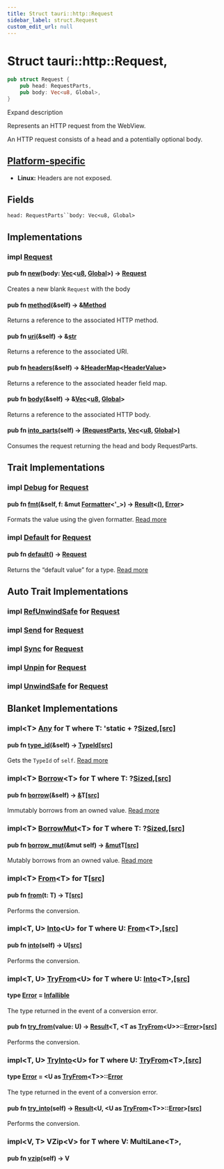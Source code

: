 ```yaml
---
title: Struct tauri::http::Request
sidebar_label: struct.Request
custom_edit_url: null
---
```


  # Struct tauri::http&#x3A;:Request,

```rs
pub struct Request {
    pub head: RequestParts,
    pub body: Vec<u8, Global>,
}
```

Expand description

Represents an HTTP request from the WebView.

An HTTP request consists of a head and a potentially optional body.

## [Platform-specific](/docs/api/rust/tauri/about:blank#platform-specific)

-   **Linux:** Headers are not exposed.

## Fields

`head: RequestParts``body: Vec<u8, Global>`

## Implementations

### impl [Request](/docs/api/rust/tauri/struct.Request "struct tauri::http&#x3A;:Request")

#### pub fn [new](/docs/api/rust/tauri/about:blank#method.new)(body: [Vec](https://doc.rust-lang.org/1.54.0/alloc/vec/struct.Vec.html "struct alloc::vec::Vec")&lt;[u8](https://doc.rust-lang.org/1.54.0/std/primitive.u8.html), [Global](https://doc.rust-lang.org/1.54.0/alloc/alloc/struct.Global.html "struct alloc::alloc::Global")>) -> [Request](/docs/api/rust/tauri/struct.Request "struct tauri::http&#x3A;:Request")

Creates a new blank `Request` with the body

#### pub fn [method](/docs/api/rust/tauri/about:blank#method.method)(&self) -> &[Method](/docs/api/rust/tauri/method/struct.Method "struct tauri::http&#x3A;:method::Method")

Returns a reference to the associated HTTP method.

#### pub fn [uri](/docs/api/rust/tauri/about:blank#method.uri)(&self) -> &[str](https://doc.rust-lang.org/1.54.0/std/primitive.str.html)

Returns a reference to the associated URI.

#### pub fn [headers](/docs/api/rust/tauri/about:blank#method.headers)(&self) -> &[HeaderMap](/docs/api/rust/tauri/header/struct.HeaderMap "struct tauri::http&#x3A;:header::HeaderMap")&lt;[HeaderValue](/docs/api/rust/tauri/header/struct.HeaderValue "struct tauri::http&#x3A;:header::HeaderValue")>

Returns a reference to the associated header field map.

#### pub fn [body](/docs/api/rust/tauri/about:blank#method.body)(&self) -> &[Vec](https://doc.rust-lang.org/1.54.0/alloc/vec/struct.Vec.html "struct alloc::vec::Vec")&lt;[u8](https://doc.rust-lang.org/1.54.0/std/primitive.u8.html), [Global](https://doc.rust-lang.org/1.54.0/alloc/alloc/struct.Global.html "struct alloc::alloc::Global")>

Returns a reference to the associated HTTP body.

#### pub fn [into_parts](/docs/api/rust/tauri/about:blank#method.into_parts)(self) -> [(](https://doc.rust-lang.org/1.54.0/std/primitive.tuple.html)[RequestParts](/docs/api/rust/tauri/struct.RequestParts "struct tauri::http&#x3A;:RequestParts"), [Vec](https://doc.rust-lang.org/1.54.0/alloc/vec/struct.Vec.html "struct alloc::vec::Vec")&lt;[u8](https://doc.rust-lang.org/1.54.0/std/primitive.u8.html), [Global](https://doc.rust-lang.org/1.54.0/alloc/alloc/struct.Global.html "struct alloc::alloc::Global")>[)](https://doc.rust-lang.org/1.54.0/std/primitive.tuple.html)

Consumes the request returning the head and body RequestParts.

## Trait Implementations

### impl [Debug](https://doc.rust-lang.org/1.54.0/core/fmt/trait.Debug.html "trait core::fmt::Debug") for [Request](/docs/api/rust/tauri/struct.Request "struct tauri::http&#x3A;:Request")

#### pub fn [fmt](https://doc.rust-lang.org/1.54.0/core/fmt/trait.Debug.html#tymethod.fmt)(&self, f: &mut [Formatter](https://doc.rust-lang.org/1.54.0/core/fmt/struct.Formatter.html "struct core::fmt::Formatter")&lt;'\_>) -> [Result](https://doc.rust-lang.org/1.54.0/core/result/enum.Result.html "enum core::result::Result")&lt;[()](https://doc.rust-lang.org/1.54.0/std/primitive.unit.html), [Error](https://doc.rust-lang.org/1.54.0/core/fmt/struct.Error.html "struct core::fmt::Error")>

Formats the value using the given formatter. [Read more](https://doc.rust-lang.org/1.54.0/core/fmt/trait.Debug.html#tymethod.fmt)

### impl [Default](https://doc.rust-lang.org/1.54.0/core/default/trait.Default.html "trait core::default::Default") for [Request](/docs/api/rust/tauri/struct.Request "struct tauri::http&#x3A;:Request")

#### pub fn [default](https://doc.rust-lang.org/1.54.0/core/default/trait.Default.html#tymethod.default)() -> [Request](/docs/api/rust/tauri/struct.Request "struct tauri::http&#x3A;:Request")

Returns the “default value” for a type. [Read more](https://doc.rust-lang.org/1.54.0/core/default/trait.Default.html#tymethod.default)

## Auto Trait Implementations

### impl [RefUnwindSafe](https://doc.rust-lang.org/1.54.0/std/panic/trait.RefUnwindSafe.html "trait std::panic::RefUnwindSafe") for [Request](/docs/api/rust/tauri/struct.Request "struct tauri::http&#x3A;:Request")

### impl [Send](https://doc.rust-lang.org/1.54.0/core/marker/trait.Send.html "trait core::marker::Send") for [Request](/docs/api/rust/tauri/struct.Request "struct tauri::http&#x3A;:Request")

### impl [Sync](https://doc.rust-lang.org/1.54.0/core/marker/trait.Sync.html "trait core::marker::Sync") for [Request](/docs/api/rust/tauri/struct.Request "struct tauri::http&#x3A;:Request")

### impl [Unpin](https://doc.rust-lang.org/1.54.0/core/marker/trait.Unpin.html "trait core::marker::Unpin") for [Request](/docs/api/rust/tauri/struct.Request "struct tauri::http&#x3A;:Request")

### impl [UnwindSafe](https://doc.rust-lang.org/1.54.0/std/panic/trait.UnwindSafe.html "trait std::panic::UnwindSafe") for [Request](/docs/api/rust/tauri/struct.Request "struct tauri::http&#x3A;:Request")

## Blanket Implementations

### impl&lt;T> [Any](https://doc.rust-lang.org/1.54.0/core/any/trait.Any.html "trait core::any::Any") for T where T: 'static + ?[Sized](https://doc.rust-lang.org/1.54.0/core/marker/trait.Sized.html "trait core::marker::Sized"),[\[src\]](https://doc.rust-lang.org/1.54.0/src/core/any.rs.html#131-135 "goto source code")

#### pub fn [type_id](https://doc.rust-lang.org/1.54.0/core/any/trait.Any.html#tymethod.type_id)(&self) -> [TypeId](https://doc.rust-lang.org/1.54.0/core/any/struct.TypeId.html "struct core::any::TypeId")[\[src\]](https://doc.rust-lang.org/1.54.0/src/core/any.rs.html#132 "goto source code")

Gets the `TypeId` of `self`. [Read more](https://doc.rust-lang.org/1.54.0/core/any/trait.Any.html#tymethod.type_id)

### impl&lt;T> [Borrow](https://doc.rust-lang.org/1.54.0/core/borrow/trait.Borrow.html "trait core::borrow::Borrow")&lt;T> for T where T: ?[Sized](https://doc.rust-lang.org/1.54.0/core/marker/trait.Sized.html "trait core::marker::Sized"),[\[src\]](https://doc.rust-lang.org/1.54.0/src/core/borrow.rs.html#208-213 "goto source code")

#### pub fn [borrow](https://doc.rust-lang.org/1.54.0/core/borrow/trait.Borrow.html#tymethod.borrow)(&self) -> [&](https://doc.rust-lang.org/1.54.0/std/primitive.reference.html)T[\[src\]](https://doc.rust-lang.org/1.54.0/src/core/borrow.rs.html#210 "goto source code")

Immutably borrows from an owned value. [Read more](https://doc.rust-lang.org/1.54.0/core/borrow/trait.Borrow.html#tymethod.borrow)

### impl&lt;T> [BorrowMut](https://doc.rust-lang.org/1.54.0/core/borrow/trait.BorrowMut.html "trait core::borrow::BorrowMut")&lt;T> for T where T: ?[Sized](https://doc.rust-lang.org/1.54.0/core/marker/trait.Sized.html "trait core::marker::Sized"),[\[src\]](https://doc.rust-lang.org/1.54.0/src/core/borrow.rs.html#216-220 "goto source code")

#### pub fn [borrow_mut](https://doc.rust-lang.org/1.54.0/core/borrow/trait.BorrowMut.html#tymethod.borrow_mut)(&mut self) -> [&mut](https://doc.rust-lang.org/1.54.0/std/primitive.reference.html)T[\[src\]](https://doc.rust-lang.org/1.54.0/src/core/borrow.rs.html#217 "goto source code")

Mutably borrows from an owned value. [Read more](https://doc.rust-lang.org/1.54.0/core/borrow/trait.BorrowMut.html#tymethod.borrow_mut)

### impl&lt;T> [From](https://doc.rust-lang.org/1.54.0/core/convert/trait.From.html "trait core::convert::From")&lt;T> for T[\[src\]](https://doc.rust-lang.org/1.54.0/src/core/convert/mod.rs.html#544-548 "goto source code")

#### pub fn [from](https://doc.rust-lang.org/1.54.0/core/convert/trait.From.html#tymethod.from)(t: T) -> T[\[src\]](https://doc.rust-lang.org/1.54.0/src/core/convert/mod.rs.html#545 "goto source code")

Performs the conversion.

### impl&lt;T, U> [Into](https://doc.rust-lang.org/1.54.0/core/convert/trait.Into.html "trait core::convert::Into")&lt;U> for T where U: [From](https://doc.rust-lang.org/1.54.0/core/convert/trait.From.html "trait core::convert::From")&lt;T>,[\[src\]](https://doc.rust-lang.org/1.54.0/src/core/convert/mod.rs.html#533-540 "goto source code")

#### pub fn [into](https://doc.rust-lang.org/1.54.0/core/convert/trait.Into.html#tymethod.into)(self) -> U[\[src\]](https://doc.rust-lang.org/1.54.0/src/core/convert/mod.rs.html#537 "goto source code")

Performs the conversion.

### impl&lt;T, U> [TryFrom](https://doc.rust-lang.org/1.54.0/core/convert/trait.TryFrom.html "trait core::convert::TryFrom")&lt;U> for T where U: [Into](https://doc.rust-lang.org/1.54.0/core/convert/trait.Into.html "trait core::convert::Into")&lt;T>,[\[src\]](https://doc.rust-lang.org/1.54.0/src/core/convert/mod.rs.html#581-590 "goto source code")

#### type [Error](https://doc.rust-lang.org/1.54.0/core/convert/trait.TryFrom.html#associatedtype.Error) = [Infallible](https://doc.rust-lang.org/1.54.0/core/convert/enum.Infallible.html "enum core::convert::Infallible")

The type returned in the event of a conversion error.

#### pub fn [try_from](https://doc.rust-lang.org/1.54.0/core/convert/trait.TryFrom.html#tymethod.try_from)(value: U) -> [Result](https://doc.rust-lang.org/1.54.0/core/result/enum.Result.html "enum core::result::Result")&lt;T, &lt;T as [TryFrom](https://doc.rust-lang.org/1.54.0/core/convert/trait.TryFrom.html "trait core::convert::TryFrom")&lt;U>>::[Error](https://doc.rust-lang.org/1.54.0/core/convert/trait.TryFrom.html#associatedtype.Error "type core::convert::TryFrom::Error")>[\[src\]](https://doc.rust-lang.org/1.54.0/src/core/convert/mod.rs.html#587 "goto source code")

Performs the conversion.

### impl&lt;T, U> [TryInto](https://doc.rust-lang.org/1.54.0/core/convert/trait.TryInto.html "trait core::convert::TryInto")&lt;U> for T where U: [TryFrom](https://doc.rust-lang.org/1.54.0/core/convert/trait.TryFrom.html "trait core::convert::TryFrom")&lt;T>,[\[src\]](https://doc.rust-lang.org/1.54.0/src/core/convert/mod.rs.html#567-576 "goto source code")

#### type [Error](https://doc.rust-lang.org/1.54.0/core/convert/trait.TryInto.html#associatedtype.Error) = &lt;U as [TryFrom](https://doc.rust-lang.org/1.54.0/core/convert/trait.TryFrom.html "trait core::convert::TryFrom")&lt;T>>::[Error](https://doc.rust-lang.org/1.54.0/core/convert/trait.TryFrom.html#associatedtype.Error "type core::convert::TryFrom::Error")

The type returned in the event of a conversion error.

#### pub fn [try_into](https://doc.rust-lang.org/1.54.0/core/convert/trait.TryInto.html#tymethod.try_into)(self) -> [Result](https://doc.rust-lang.org/1.54.0/core/result/enum.Result.html "enum core::result::Result")&lt;U, &lt;U as [TryFrom](https://doc.rust-lang.org/1.54.0/core/convert/trait.TryFrom.html "trait core::convert::TryFrom")&lt;T>>::[Error](https://doc.rust-lang.org/1.54.0/core/convert/trait.TryFrom.html#associatedtype.Error "type core::convert::TryFrom::Error")>[\[src\]](https://doc.rust-lang.org/1.54.0/src/core/convert/mod.rs.html#573 "goto source code")

Performs the conversion.

### impl&lt;V, T> VZip&lt;V> for T where V: MultiLane&lt;T>,

#### pub fn [vzip](/docs/api/rust/tauri/about:blank#tymethod.vzip)(self) -> V
  